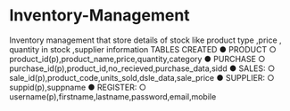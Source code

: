 # Inventory-Management
Inventory management that store details of stock like product type ,price , quantity in stock ,supplier information 
TABLES CREATED
● PRODUCT
○ product_id(p),product_name,price,quantity,category
● PURCHASE
○ purchase_id(p),product_id,no_recieved,purchase_data,sidd
● SALES:
○ sale_id(p),product_code,units_sold,dsle_data,sale_price
● SUPPLIER:
○ suppid(p),suppname
● REGISTER:
○ username(p),firstname,lastname,password,email,mobile
